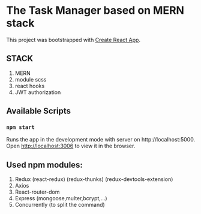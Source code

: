 # The Task Manager based on MERN stack

This project was bootstrapped with [Create React App](https://github.com/facebook/create-react-app).
## STACK
1) MERN
2) module scss
3) react hooks
4) JWT authorization

## Available Scripts

### `npm start`

Runs the app in the development mode with server on http://localhost:5000.\
Open [http://localhost:3006](http://localhost:3006) to view it in the browser.

## Used npm modules:
1) Redux (react-redux) (redux-thunks) (redux-devtools-extension)
3) Axios
4) React-router-dom
5) Express (mongoose,multer,bcrypt,...)
6) Concurrently (to split the command)




